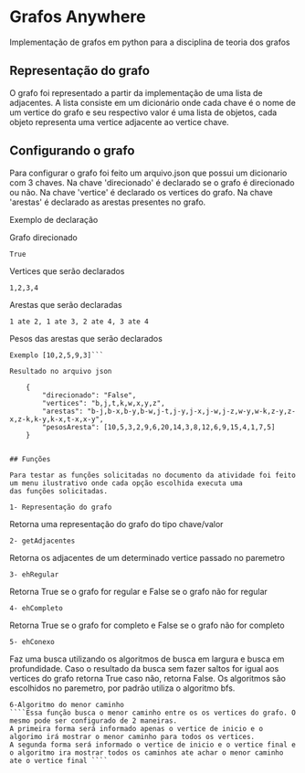 # Grafos Anywhere
Implementação de grafos em python para a disciplina de teoria dos grafos 

## Representação do grafo

O grafo foi representado a partir da implementação de uma lista de adjacentes. A lista consiste em um dicionário onde
cada chave é o nome de um vertice do grafo e seu respectivo valor é uma lista de objetos, cada objeto representa uma
vertice adjacente ao vertice chave. 

## Configurando o grafo

Para configurar o grafo foi feito um arquivo.json que possui um dicionario com 3 chaves. Na chave 'direcionado' é declarado se o grafo é direcionado ou não.  Na chave 'vertice' é declarado
os vertices do grafo. Na chave 'arestas' é declarado as arestas presentes no grafo.

Exemplo de declaração

Grafo direcionado
 ```
True
```


Vertices que serão declarados
````
1,2,3,4
````
Arestas que serão declaradas
```
1 ate 2, 1 ate 3, 2 ate 4, 3 ate 4
```
Pesos das arestas que serão declarados
```Se o grafo possui 5 arestas necessita declarar 5 pesos.
Exemplo [10,2,5,9,3]```

Resultado no arquivo json

    {
        "direcionado": "False",
        "vertices": "b,j,t,k,w,x,y,z",
        "arestas": "b-j,b-x,b-y,b-w,j-t,j-y,j-x,j-w,j-z,w-y,w-k,z-y,z-x,z-k,k-y,k-x,t-x,x-y",
        "pesosAresta": [10,5,3,2,9,6,20,14,3,8,12,6,9,15,4,1,7,5]
    }
 

## Funções 

Para testar as funções solicitadas no documento da atividade foi feito um menu ilustrativo onde cada opção escolhida executa uma
das funções solicitadas.

1- Representação do grafo
```
Retorna uma representação do grafo do tipo chave/valor
```
2- getAdjacentes
```
Retorna os adjacentes de um determinado vertice passado no paremetro
```
3- ehRegular
```
Retorna True se o grafo for regular e False se o grafo não for regular
```
4- ehCompleto
```
Retorna True se o grafo for completo e False se o grafo não for completo
```
5- ehConexo
```
Faz uma busca utilizando os algoritmos de busca em largura e busca em profundidade.
Caso o resultado da busca sem fazer saltos for igual aos vertices do grafo retorna True caso não, retorna False.
Os algoritmos são escolhidos no paremetro, por padrão utiliza o algoritmo bfs.  
```
6-Algoritmo do menor caminho
````Essa função busca o menor caminho entre os os vertices do grafo. O mesmo pode ser configurado de 2 maneiras.
A primeira forma será informado apenas o vertice de inicio e o algorimo irá mostrar o menor caminho para todos os vertices.
A segunda forma será informado o vertice de inicio e o vertice final e o algoritmo ira mostrar todos os caminhos ate achar o menor caminho ate o vertice final ````
